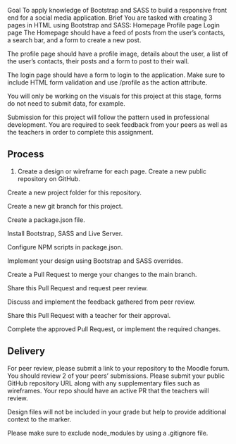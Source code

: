 Goal
To apply knowledge of Bootstrap and SASS to build a responsive front end for a social media application.
Brief
You are tasked with creating 3 pages in HTML using Bootstrap and SASS:
Homepage
Profile page
Login page
The Homepage should have a feed of posts from the user’s contacts, a search bar, and a form to create a new post.

The profile page should have a profile image, details about the user, a list of the user’s contacts, their posts and a form to post to their wall.

The login page should have a form to login to the application. Make sure to include HTML form validation and use /profile as the action attribute.

You will only be working on the visuals for this project at this stage, forms do not need to submit data, for example.

Submission for this project will follow the pattern used in professional development. You are required to seek feedback from your peers as well as the teachers in order to complete this assignment.

## Process
1. Create a design or wireframe for each page.
Create a new public repository on GitHub.

Create a new project folder for this repository.

Create a new git branch for this project.

Create a package.json file.

Install Bootstrap, SASS and Live Server.

Configure NPM scripts in package.json.

Implement your design using Bootstrap and SASS overrides.

Create a Pull Request to merge your changes to the main branch.

Share this Pull Request and request peer review.

Discuss and implement the feedback gathered from peer review.

Share this Pull Request with a teacher for their approval.

Complete the approved Pull Request, or implement the required changes.

## Delivery
For peer review, please submit a link to your repository to the Moodle forum. You should review 2 of your peers’ submissions.
Please submit your public GitHub repository URL along with any supplementary files such as wireframes. Your repo should have an active PR that the teachers will review.

Design files will not be included in your grade but help to provide additional context to the marker.

Please make sure to exclude node_modules by using a .gitignore file.
